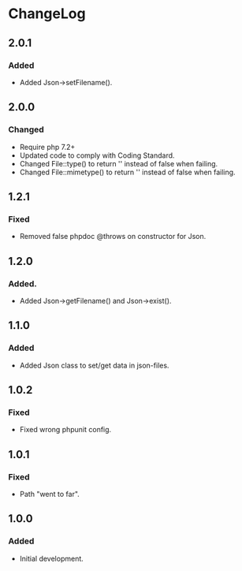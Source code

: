 # ChangeLog

## 2.0.1

### Added
- Added Json->setFilename().

## 2.0.0

### Changed
- Require php 7.2+
- Updated code to comply with Coding Standard.
- Changed File::type() to return '' instead of false when failing.
- Changed File::mimetype() to return '' instead of false when failing.

## 1.2.1

### Fixed
- Removed false phpdoc @throws on constructor for Json.

## 1.2.0

### Added.
- Added Json->getFilename() and Json->exist().

## 1.1.0

### Added
- Added Json class to set/get data in json-files.

## 1.0.2

### Fixed
- Fixed wrong phpunit config.


## 1.0.1

### Fixed
- Path "went to far".


## 1.0.0

### Added
- Initial development.

